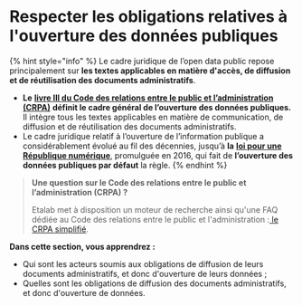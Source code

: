 # Respecter les obligations relatives à l'ouverture des données publiques

{% hint style="info" %}
Le cadre juridique de l’open data public repose principalement sur **les textes applicables en matière d'accès, de diffusion et de réutilisation des documents administratifs**.&#x20;

* **Le** [**livre III du Code des relations entre le public et l’administration (CRPA)**](https://search.piaf.etalab.studio/crpa) **définit le cadre général de l’ouverture des données publiques.** Il intègre tous les textes applicables en matière de communication, de diffusion et de réutilisation des documents administratifs.
* Le cadre juridique relatif à l’ouverture de l’information publique a considérablement évolué au fil des décennies, jusqu’à **la** [**loi pour une République numérique**](https://www.legifrance.gouv.fr/affichLoiPubliee.do?idDocument=JORFDOLE000031589829\&type=general\&legislature=14), promulguée en 2016, qui fait de **l’ouverture des données publiques par défaut** la règle.
{% endhint %}

> **Une question sur le Code des relations entre le public et l’administration (CRPA) ?**
>
> Etalab met à disposition un moteur de recherche ainsi qu'une FAQ dédiée au Code des relations entre le public et l'administration :[ le CRPA simplifié](https://search.piaf.etalab.studio/crpa).

**Dans cette section, vous apprendrez :**&#x20;

* Qui sont les acteurs soumis aux obligations de diffusion de leurs documents administratifs, et donc d'ouverture de leurs données ;
* Quelles sont les obligations de diffusion des documents administratifs, et donc d'ouverture de données.&#x20;
